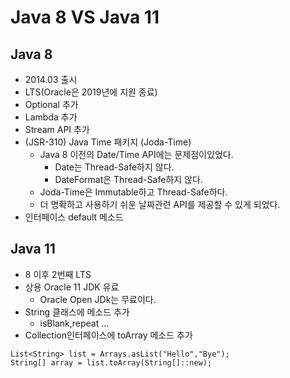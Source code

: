# Java 8 VS Java 11

## Java 8
- 2014.03 출시
- LTS(Oracle은 2019년에 지원 종료)
- Optional 추가
- Lambda 추가
- Stream API 추가
- (JSR-310) Java Time 패키지 (Joda-Time)
  - Java 8 이전의 Date/Time API에는 문제점이있었다.
    - Date는 Thread-Safe하지 않다.
    - DateFormat은 Thread-Safe하지 않다.
  - Joda-Time은 Immutable하고 Thread-Safe하다.
  - 더 명확하고 사용하기 쉬운 날짜관련 API를 제공할 수 있게 되었다.
- 인터페이스 default 메소드 

## Java 11
- 8 이후 2번째 LTS 
- 상용 Oracle 11 JDK 유료
  - Oracle Open JDk는 무료이다.
- String 클래스에 메소드 추가
  - isBlank,repeat ...  
- Collection인터페이스에 toArray 메소드 추가
```shell
List<String> list = Arrays.asList("Hello","Bye");
String[] array = list.toArray(String[]::new);
```